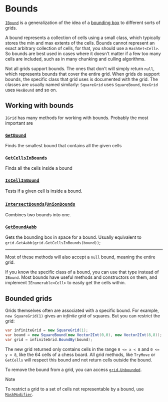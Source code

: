# Bounds

[`IBound`](xref:Sylves.IBound) is a generalization of the idea of a [bounding box](https://en.wikipedia.org/wiki/Minimum_bounding_box) to different sorts of grids.

A bound represents a collection of cells using a small class, which typically stores the min and max extents of the cells.
Bounds cannot represent an exact arbitrary collection of cells, for that, you should use a `HashSet<Cell>`.
So bounds are best used in cases where it doesn't matter if a few too many cells are included, such as in many chunking and culling algorithms.

Not all grids support bounds. The ones that don't will simply return `null`, which represents bounds that cover the entire grid. When grids do support bounds, 
the specific class that grid uses is documented with the grid. The classes are usually named similarly: `SquareGrid` uses `SquareBound`, `HexGrid` uses `HexBound` and so on.

## Working with bounds

`IGrid` has many methods for working with bounds. Probably the most important are

### [`GetBound`](xref:Sylves.IGrid.GetBound(System.Collections.Generic.IEnumerable{Sylves.Cell}))

Finds the smallest bound that contains all the given cells

### [`GetCellsInBounds`](xref:Sylves.IGrid.GetCellsInBounds(Sylves.IBound)) 

Finds all the cells inside a bound

### [`IsCellInBound`](xref:Sylves.IGrid.IsCellInBound(Sylves.Cell,Sylves.IBound))

Tests if a given cell is inside a bound.

### [`IntersectBounds`](xref:Sylves.IGrid.IntersectBounds(Sylves.IBound,Sylves.IBound))/[`UnionBounds`](xref:Sylves.IGrid.UnionBounds(Sylves.IBound,Sylves.IBound))

Combines two bounds into one.

### [`GetBoundAabb`](xref:Sylves.IGrid.GetBoundAabb(Sylves.IBound))

Gets the bounding box in space for a bound. Usually equivalent to `grid.GetAabb(grid.GetCellsInBounds(bound))`;


---

Most of these methods will also accept a `null` bound, meaning the entire grid.

If you know the specific class of a bound, you can use that type instead of `IBound`. Most bounds have useful methods and constructors on them, and implement `IEnumerable<Cell>` to easily get the cells within.

## Bounded grids

Grids themselves often are associated with a specific bound. For example, `new SquareGrid(1)` gives an *infinite* grid of squares. But you can restrict the grid:

```csharp
var infiniteGrid = new SquareGrid(1);
var bound = new SquareBound(new Vector2Int(0,0), new Vector2Int(8,8));
var grid = infiniteGrid.BoundBy(bound);
```

The new grid returned only contains cells in the range `0 <= x < 8` and `0 <= y < 8`, like the 64 cells of a chess board. All grid methods, like `TryMove` or `GetCells` will respect this bound
and not return cells outside the bound.

To remove the bound from a grid, you can access [`grid.Unbounded`](xref:Sylves.IGrid.Unbounded).

> [!Note]
> To restrict a grid to a set of cells not representable by a bound, use  [`MaskModifier`](xref:Sylves.MaskModifier).